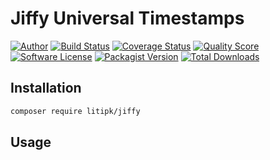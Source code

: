 # Jiffy Universal Timestamps


[![Author](http://img.shields.io/badge/author-@castarco-blue.svg?style=flat-square)](https://twitter.com/castarco)
[![Build Status](https://img.shields.io/travis/Litipk/jiffy/master.svg?style=flat-square)](https://travis-ci.org/jiffy)
[![Coverage Status](https://img.shields.io/scrutinizer/coverage/g/litipk/jiffy.svg?style=flat-square)](https://scrutinizer-ci.com/g/litipk/jiffy/code-structure)
[![Quality Score](https://img.shields.io/scrutinizer/g/litipk/jiffy.svg?style=flat-square)](https://scrutinizer-ci.com/g/litipk/jiffy)
[![Software License](https://img.shields.io/badge/license-MIT-brightgreen.svg?style=flat-square)](LICENSE)
[![Packagist Version](https://img.shields.io/packagist/v/litipk/jiffy.svg?style=flat-square)](https://packagist.org/packages/litipk/jiffy)
[![Total Downloads](https://img.shields.io/packagist/dt/litipk/jiffy.svg?style=flat-square)](https://packagist.org/packages/litipk/jiffy)


## Installation

```bash
composer require litipk/jiffy
```

## Usage

